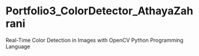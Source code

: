 # Portfolio3_ColorDetector_AthayaZahrani
Real-Time Color Detection in Images with OpenCV Python Programming Language
